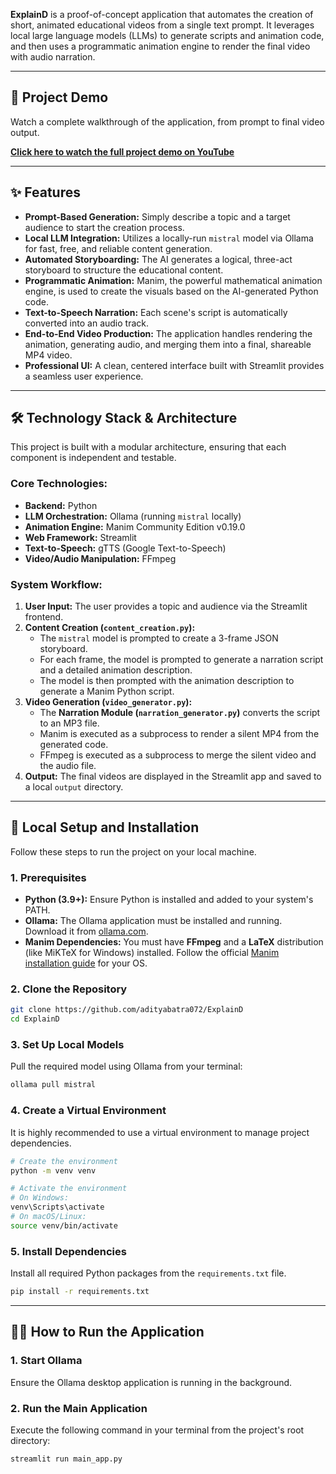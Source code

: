 **ExplainD** is a proof-of-concept application that automates the creation of short, animated educational videos from a single text prompt. It leverages local large language models (LLMs) to generate scripts and animation code, and then uses a programmatic animation engine to render the final video with audio narration.

---

## 🎥 Project Demo

Watch a complete walkthrough of the application, from prompt to final video output.

**[Click here to watch the full project demo on YouTube](https://youtu.be/x-SFlt3WJ-o)**

---

## ✨ Features

* **Prompt-Based Generation:** Simply describe a topic and a target audience to start the creation process.
* **Local LLM Integration:** Utilizes a locally-run `mistral` model via Ollama for fast, free, and reliable content generation.
* **Automated Storyboarding:** The AI generates a logical, three-act storyboard to structure the educational content.
* **Programmatic Animation:** Manim, the powerful mathematical animation engine, is used to create the visuals based on the AI-generated Python code.
* **Text-to-Speech Narration:** Each scene's script is automatically converted into an audio track.
* **End-to-End Video Production:** The application handles rendering the animation, generating audio, and merging them into a final, shareable MP4 video.
* **Professional UI:** A clean, centered interface built with Streamlit provides a seamless user experience.

---

## 🛠️ Technology Stack & Architecture

This project is built with a modular architecture, ensuring that each component is independent and testable.

### **Core Technologies:**

* **Backend:** Python
* **LLM Orchestration:** Ollama (running `mistral` locally)
* **Animation Engine:** Manim Community Edition v0.19.0
* **Web Framework:** Streamlit
* **Text-to-Speech:** gTTS (Google Text-to-Speech)
* **Video/Audio Manipulation:** FFmpeg

### **System Workflow:**

1.  **User Input:** The user provides a topic and audience via the Streamlit frontend.
2.  **Content Creation (`content_creation.py`):**
    * The `mistral` model is prompted to create a 3-frame JSON storyboard.
    * For each frame, the model is prompted to generate a narration script and a detailed animation description.
    * The model is then prompted with the animation description to generate a Manim Python script.
3.  **Video Generation (`video_generator.py`):**
    * The **Narration Module (`narration_generator.py`)** converts the script to an MP3 file.
    * Manim is executed as a subprocess to render a silent MP4 from the generated code.
    * FFmpeg is executed as a subprocess to merge the silent video and the audio file.
4.  **Output:** The final videos are displayed in the Streamlit app and saved to a local `output` directory.

---

## 🚀 Local Setup and Installation

Follow these steps to run the project on your local machine.

### **1. Prerequisites**

* **Python (3.9+):** Ensure Python is installed and added to your system's PATH.
* **Ollama:** The Ollama application must be installed and running. Download it from [ollama.com](https://ollama.com/).
* **Manim Dependencies:** You must have **FFmpeg** and a **LaTeX** distribution (like MiKTeX for Windows) installed. Follow the official [Manim installation guide](https://docs.manim.community/en/stable/installation.html) for your OS.

### **2. Clone the Repository**

```bash
git clone https://github.com/adityabatra072/ExplainD
cd ExplainD
```

### **3. Set Up Local Models**

Pull the required model using Ollama from your terminal:

```bash
ollama pull mistral
```

### **4. Create a Virtual Environment**

It is highly recommended to use a virtual environment to manage project dependencies.

```bash
# Create the environment
python -m venv venv

# Activate the environment
# On Windows:
venv\Scripts\activate
# On macOS/Linux:
source venv/bin/activate
```

### **5. Install Dependencies**

Install all required Python packages from the `requirements.txt` file.

```bash
pip install -r requirements.txt
```

---

## 🏃‍♂️ How to Run the Application

### **1. Start Ollama**

Ensure the Ollama desktop application is running in the background.

### **2. Run the Main Application**

Execute the following command in your terminal from the project's root directory:

```bash
streamlit run main_app.py
```


